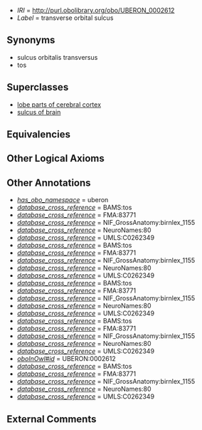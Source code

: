  * *IRI* = http://purl.obolibrary.org/obo/UBERON_0002612
 * *Label* = transverse orbital sulcus

## Synonyms

 * sulcus orbitalis transversus
 * tos

## Superclasses

 * [lobe parts of cerebral cortex](../../UBERON/22/UBERON_0003022.md)
 * [sulcus of brain](../../UBERON/18/UBERON_0013118.md)

## Equivalencies


## Other Logical Axioms


## Other Annotations

 * *[has_obo_namespace](../../ce/oboInOwl#hasOBONamespace.md)* = uberon
 * *[database_cross_reference](../../ef/oboInOwl#hasDbXref.md)* = BAMS:tos
 * *[database_cross_reference](../../ef/oboInOwl#hasDbXref.md)* = FMA:83771
 * *[database_cross_reference](../../ef/oboInOwl#hasDbXref.md)* = NIF_GrossAnatomy:birnlex_1155
 * *[database_cross_reference](../../ef/oboInOwl#hasDbXref.md)* = NeuroNames:80
 * *[database_cross_reference](../../ef/oboInOwl#hasDbXref.md)* = UMLS:C0262349
 * *[database_cross_reference](../../ef/oboInOwl#hasDbXref.md)* = BAMS:tos
 * *[database_cross_reference](../../ef/oboInOwl#hasDbXref.md)* = FMA:83771
 * *[database_cross_reference](../../ef/oboInOwl#hasDbXref.md)* = NIF_GrossAnatomy:birnlex_1155
 * *[database_cross_reference](../../ef/oboInOwl#hasDbXref.md)* = NeuroNames:80
 * *[database_cross_reference](../../ef/oboInOwl#hasDbXref.md)* = UMLS:C0262349
 * *[database_cross_reference](../../ef/oboInOwl#hasDbXref.md)* = BAMS:tos
 * *[database_cross_reference](../../ef/oboInOwl#hasDbXref.md)* = FMA:83771
 * *[database_cross_reference](../../ef/oboInOwl#hasDbXref.md)* = NIF_GrossAnatomy:birnlex_1155
 * *[database_cross_reference](../../ef/oboInOwl#hasDbXref.md)* = NeuroNames:80
 * *[database_cross_reference](../../ef/oboInOwl#hasDbXref.md)* = UMLS:C0262349
 * *[database_cross_reference](../../ef/oboInOwl#hasDbXref.md)* = BAMS:tos
 * *[database_cross_reference](../../ef/oboInOwl#hasDbXref.md)* = FMA:83771
 * *[database_cross_reference](../../ef/oboInOwl#hasDbXref.md)* = NIF_GrossAnatomy:birnlex_1155
 * *[database_cross_reference](../../ef/oboInOwl#hasDbXref.md)* = NeuroNames:80
 * *[database_cross_reference](../../ef/oboInOwl#hasDbXref.md)* = UMLS:C0262349
 * *[oboInOwl#id](../../id/oboInOwl#id.md)* = UBERON:0002612
 * *[database_cross_reference](../../ef/oboInOwl#hasDbXref.md)* = BAMS:tos
 * *[database_cross_reference](../../ef/oboInOwl#hasDbXref.md)* = FMA:83771
 * *[database_cross_reference](../../ef/oboInOwl#hasDbXref.md)* = NIF_GrossAnatomy:birnlex_1155
 * *[database_cross_reference](../../ef/oboInOwl#hasDbXref.md)* = NeuroNames:80
 * *[database_cross_reference](../../ef/oboInOwl#hasDbXref.md)* = UMLS:C0262349

## External Comments

